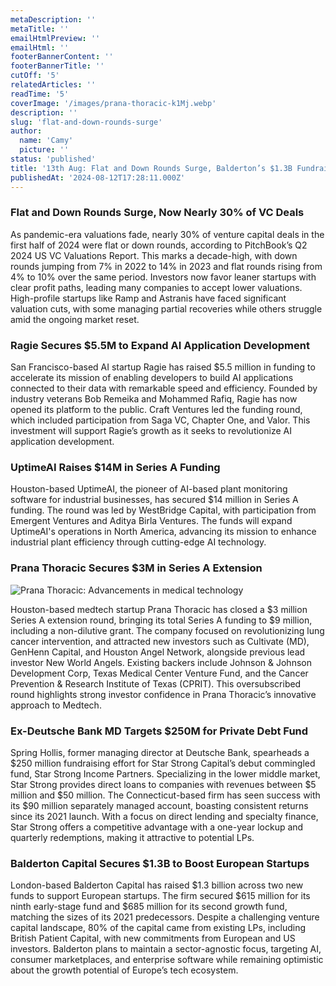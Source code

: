 ```yaml
---
metaDescription: ''
metaTitle: ''
emailHtmlPreview: ''
emailHtml: ''
footerBannerContent: ''
footerBannerTitle: ''
cutOff: '5'
relatedArticles: ''
readTime: '5'
coverImage: '/images/prana-thoracic-k1Mj.webp'
description: ''
slug: 'flat-and-down-rounds-surge'
author:
  name: 'Camy'
  picture: ''
status: 'published'
title: '13th Aug: Flat and Down Rounds Surge, Balderton’s $1.3B Fundraise'
publishedAt: '2024-08-12T17:28:11.000Z'
---
```


### Flat and Down Rounds Surge, Now Nearly 30% of VC Deals

As pandemic-era valuations fade, nearly 30% of venture capital deals in the first half of 2024 were flat or down rounds, according to PitchBook’s Q2 2024 US VC Valuations Report. This marks a decade-high, with down rounds jumping from 7% in 2022 to 14% in 2023 and flat rounds rising from 4% to 10% over the same period. Investors now favor leaner startups with clear profit paths, leading many companies to accept lower valuations. High-profile startups like Ramp and Astranis have faced significant valuation cuts, with some managing partial recoveries while others struggle amid the ongoing market reset.

### Ragie Secures $5.5M to Expand AI Application Development

San Francisco-based AI startup Ragie has raised $5.5 million in funding to accelerate its mission of enabling developers to build AI applications connected to their data with remarkable speed and efficiency. Founded by industry veterans Bob Remeika and Mohammed Rafiq, Ragie has now opened its platform to the public. Craft Ventures led the funding round, which included participation from Saga VC, Chapter One, and Valor. This investment will support Ragie’s growth as it seeks to revolutionize AI application development.

### UptimeAI Raises $14M in Series A Funding

Houston-based UptimeAI, the pioneer of AI-based plant monitoring software for industrial businesses, has secured $14 million in Series A funding. The round was led by WestBridge Capital, with participation from Emergent Ventures and Aditya Birla Ventures. The funds will expand UptimeAI's operations in North America, advancing its mission to enhance industrial plant efficiency through cutting-edge AI technology.

### Prana Thoracic Secures $3M in Series A Extension

![Prana Thoracic: Advancements in medical technology](/images/prana-thoracic-IzMD.webp)

Houston-based medtech startup Prana Thoracic has closed a $3 million Series A extension round, bringing its total Series A funding to $9 million, including a non-dilutive grant. The company focused on revolutionizing lung cancer intervention, and attracted new investors such as Cultivate (MD), GenHenn Capital, and Houston Angel Network, alongside previous lead investor New World Angels. Existing backers include Johnson & Johnson Development Corp, Texas Medical Center Venture Fund, and the Cancer Prevention & Research Institute of Texas (CPRIT). This oversubscribed round highlights strong investor confidence in Prana Thoracic’s innovative approach to Medtech.

### Ex-Deutsche Bank MD Targets $250M for Private Debt Fund

Spring Hollis, former managing director at Deutsche Bank, spearheads a $250 million fundraising effort for Star Strong Capital’s debut commingled fund, Star Strong Income Partners. Specializing in the lower middle market, Star Strong provides direct loans to companies with revenues between $5 million and $50 million. The Connecticut-based firm has seen success with its $90 million separately managed account, boasting consistent returns since its 2021 launch. With a focus on direct lending and specialty finance, Star Strong offers a competitive advantage with a one-year lockup and quarterly redemptions, making it attractive to potential LPs.

### Balderton Capital Secures $1.3B to Boost European Startups

London-based Balderton Capital has raised $1.3 billion across two new funds to support European startups. The firm secured $615 million for its ninth early-stage fund and $685 million for its second growth fund, matching the sizes of its 2021 predecessors. Despite a challenging venture capital landscape, 80% of the capital came from existing LPs, including British Patient Capital, with new commitments from European and US investors. Balderton plans to maintain a sector-agnostic focus, targeting AI, consumer marketplaces, and enterprise software while remaining optimistic about the growth potential of Europe’s tech ecosystem.